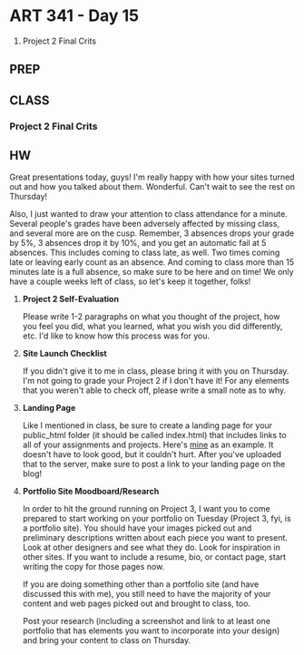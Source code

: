 ART 341 - Day 15
=======================

1. Project 2 Final Crits


PREP
---------------------------------------



CLASS
---------------------------------------


### Project 2 Final Crits



HW
---------------------------------------

Great presentations today, guys! I'm really happy with how your sites turned out and how you talked about them. Wonderful. Can't wait to see the rest on Thursday!

Also, I just wanted to draw your attention to class attendance for a minute. Several people's grades have been adversely affected by missing class, and several more are on the cusp. Remember, 3 absences drops your grade by 5%, 3 absences drop it by 10%, and you get an automatic fail at 5 absences. This includes coming to class late, as well. Two times coming late or leaving early count as an absence. And coming to class more than 15 minutes late is a full absence, so make sure to be here and on time! We only have a couple weeks left of class, so let's keep it together, folks!


1. **Project 2 Self-Evaluation**

	Please write 1-2 paragraphs on what you thought of the project, how you feel you did, what you learned, what you wish you did differently, etc. I'd like to know how this process was for you. 


2. **Site Launch Checklist**

	If you didn't give it to me in class, please bring it with you on Thursday. I'm not going to grade your Project 2 if I don't have it! For any elements that you weren't able to check off, please write a small note as to why.


3. **Landing Page**

	Like I mentioned in class, be sure to create a landing page for your public_html folder (it should be called index.html) that includes links to all of your assignments and projects. Here's [mine](http://web.pdx.edu/~thines/) as an example. It doesn't have to look good, but it couldn't hurt. After you've uploaded that to the server, make sure to post a link to your landing page on the blog!


4. **Portfolio Site Moodboard/Research**

	In order to hit the ground running on Project 3, I want you to come prepared to start working on your portfolio on Tuesday (Project 3, fyi, is a portfolio site). You should have your images picked out and preliminary descriptions written about each piece you want to present. Look at other designers and see what they do. Look for inspiration in other sites. If you want to include a resume, bio, or contact page, start writing the copy for those pages now. 

	If you are doing something other than a portfolio site (and have discussed this with me), you still need to have the majority of your content and web pages picked out and brought to class, too.

	Post your research (including a screenshot and link to at least one portfolio that has elements you want to incorporate into your design) and bring your content to class on Thursday. 
